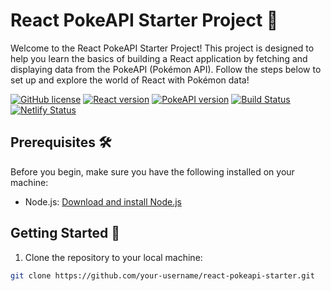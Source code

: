 # React PokeAPI Starter Project 🚀

Welcome to the React PokeAPI Starter Project! This project is designed to help you learn the basics of building a React application by fetching and displaying data from the PokeAPI (Pokémon API). Follow the steps below to set up and explore the world of React with Pokémon data!

[![GitHub license](https://img.shields.io/badge/license-MIT-blue.svg)](https://github.com/your-username/react-pokeapi-starter/blob/main/LICENSE)
[![React version](https://img.shields.io/badge/React-17.0.2-blue.svg)](https://reactjs.org/)
[![PokeAPI version](https://img.shields.io/badge/PokeAPI-v2-red.svg)](https://pokeapi.co/docs/v2)
[![Build Status](https://img.shields.io/travis/your-username/react-pokeapi-starter/main.svg)](https://travis-ci.org/your-username/react-pokeapi-starter)
[![Netlify Status](https://api.netlify.com/api/v1/badges/b3430cbd-3a98-4220-aeae-822214deb757/deploy-status)](https://app.netlify.com/sites/apipokedexreact/deploys)

## Prerequisites 🛠️

Before you begin, make sure you have the following installed on your machine:

- Node.js: [Download and install Node.js](https://nodejs.org/)

## Getting Started 🚀

1. Clone the repository to your local machine:

```bash
git clone https://github.com/your-username/react-pokeapi-starter.git
